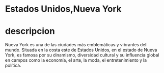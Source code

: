 # Estados Unidos,Nueva York

# descripcion 
Nueva York es una de las ciudades más emblemáticas y vibrantes del mundo. Situada en la costa este de Estados Unidos, en el estado de Nueva York, es famosa por su dinamismo, diversidad cultural y su influencia global en campos como la economía, el arte, la moda, el entretenimiento y la política.


